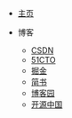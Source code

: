 - [主页](https://slq1893.github.io/)

- 博客
  - [CSDN](https://blog.csdn.net/SLQ1893)
  - [51CTO]()
  - [掘金]()
  - [简书](https://www.jianshu.com/u/f7803c857004)
  - [博客园](https://www.cnblogs.com/SLQ1893/)
  - [开源中国]()

